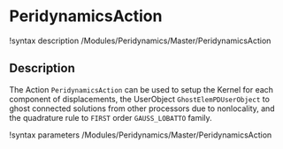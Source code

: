 # PeridynamicsAction

!syntax description /Modules/Peridynamics/Master/PeridynamicsAction

## Description

The Action `PeridynamicsAction` can be used to setup the Kernel for each component of displacements, the UserObject `GhostElemPDUserObject` to ghost connected solutions from other processors due to nonlocality, and the quadrature rule to `FIRST` order `GAUSS_LOBATTO` family.

!syntax parameters /Modules/Peridynamics/Master/PeridynamicsAction
